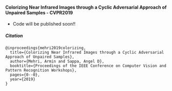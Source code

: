 #### Colorizing Near Infrared Images through a Cyclic Adversarial Approach of Unpaired Samples - CVPR2019



* Code will be published soon!!



##### Citation
```
@inproceedings{mehri2019colorizing,
  title={Colorizing Near Infrared Images through a Cyclic Adversarial Approach of Unpaired Samples},
  author={Mehri, Armin and Sappa, Angel D},
  booktitle={Proceedings of the IEEE Conference on Computer Vision and Pattern Recognition Workshops},
  pages={0--0},
  year={2019}
}
```
